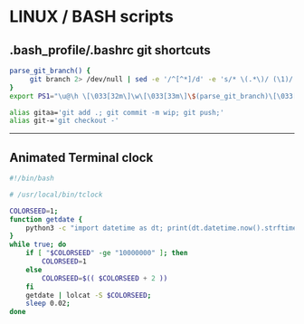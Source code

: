 # LINUX / BASH scripts

## .bash_profile/.bashrc git shortcuts

```bash
parse_git_branch() {
     git branch 2> /dev/null | sed -e '/^[^*]/d' -e 's/* \(.*\)/ (\1)/'
}
export PS1="\u@\h \[\033[32m\]\w\[\033[33m\]\$(parse_git_branch)\[\033[00m\] $ "

alias gitaa='git add .; git commit -m wip; git push;'
alias git-='git checkout -'
```

<hr>

## Animated Terminal clock

```bash
#!/bin/bash

# /usr/local/bin/tclock

COLORSEED=1;
function getdate {
    python3 -c "import datetime as dt; print(dt.datetime.now().strftime('%a %b %d %H:%M:%S'))"
}
while true; do
    if [ "$COLORSEED" -ge "10000000" ]; then
        COLORSEED=1
    else
        COLORSEED=$(( $COLORSEED + 2 ))
    fi
    getdate | lolcat -S $COLORSEED;
    sleep 0.02;
done
```
